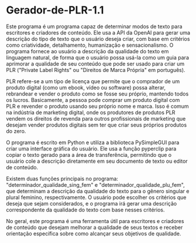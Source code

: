 # Gerador-de-PLR-1.1

Este programa é um programa capaz de determinar modos de texto para escritores e criadores de conteúdo. Ele usa a API da OpenAI para gerar uma descrição do tipo de texto que o usuário deseja criar, com base em critérios como criatividade, detalhamento, humanização e sensacionalismo. O programa fornece ao usuário a descrição da qualidade do texto em linguagem natural, de forma que o usuário possa usá-la como um guia para aprimorar a qualidade de seu conteúdo que pode ser usado para criar um PLR ("Private Label Rights" ou "Direitos de Marca Própria" em português). 

PLR refere-se a um tipo de licença que permite que o comprador de um produto digital (como um ebook, vídeo ou software) possa alterar, rebrandear e vender o produto como se fosse seu próprio, mantendo todos os lucros. Basicamente, a pessoa pode comprar um produto digital com PLR e revender o produto usando seu próprio nome e marca. Isso é comum na indústria de marketing digital, onde os produtores de produtos PLR vendem os direitos de revenda para outros profissionais de marketing que desejam vender produtos digitais sem ter que criar seus próprios produtos do zero.

O programa é escrito em Python e utiliza a biblioteca PySimpleGUI para criar uma interface gráfica do usuário. Ele usa a função pyperclip para copiar o texto gerado para a área de transferência, permitindo que o usuário cole a descrição diretamente em seu documento de texto ou editor de conteúdo.

Existem duas funções principais no programa: "determinador_qualidade_sing_fem" e "determinador_qualidade_plu_fem", que determinam a descrição da qualidade do texto para o gênero singular e plural feminino, respectivamente. O usuário pode escolher os critérios que deseja que sejam considerados, e o programa irá gerar uma descrição correspondente da qualidade do texto com base nesses critérios.

No geral, este programa é uma ferramenta útil para escritores e criadores de conteúdo que desejam melhorar a qualidade de seus textos e receber orientação específica sobre como alcançar seus objetivos de qualidade.
